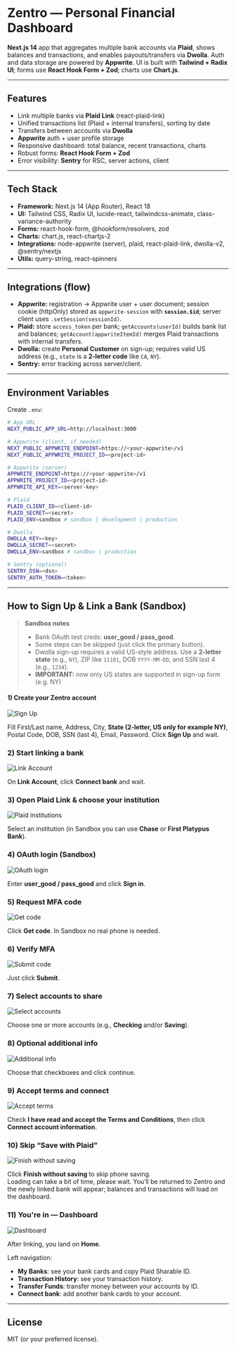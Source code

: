 # Zentro — Personal Financial Dashboard

**Next.js 14** app that aggregates multiple bank accounts via **Plaid**, shows balances and transactions, and enables payouts/transfers via **Dwolla**. Auth and data storage are powered by **Appwrite**. 
UI is built with **Tailwind + Radix UI**; forms use **React Hook Form + Zod**; charts use **Chart.js**.

---

## Features

* Link multiple banks via **Plaid Link** (react-plaid-link)
* Unified transactions list (Plaid + internal transfers), sorting by date
* Transfers between accounts via **Dwolla**
* **Appwrite** auth + user profile storage
* Responsive dashboard: total balance, recent transactions, charts
* Robust forms: **React Hook Form + Zod**
* Error visibility: **Sentry** for RSC, server actions, client

---

## Tech Stack

* **Framework:** Next.js 14 (App Router), React 18
* **UI:** Tailwind CSS, Radix UI, lucide-react, tailwindcss-animate, class-variance-authority
* **Forms:** react-hook-form, @hookform/resolvers, zod
* **Charts:** chart.js, react-chartjs-2
* **Integrations:** node-appwrite (server), plaid, react-plaid-link, dwolla-v2, @sentry/nextjs
* **Utils:** query-string, react-spinners

---

## Integrations (flow)

* **Appwrite:** registration → Appwrite user + user document; session cookie (httpOnly) stored as `appwrite-session` with **`session.$id`**; server client uses `.setSession(sessionId)`.
* **Plaid:** store `access_token` per bank; `getAccounts(userId)` builds bank list and balances; `getAccount(appwriteItemId)` merges Plaid transactions with internal transfers.
* **Dwolla:** create **Personal Customer** on sign-up; requires valid US address (e.g., `state` is a **2-letter code** like `CA`, `NY`).
* **Sentry:** error tracking across server/client.

---

## Environment Variables

Create `.env`:

```bash
# App URL
NEXT_PUBLIC_APP_URL=http://localhost:3000

# Appwrite (client, if needed)
NEXT_PUBLIC_APPWRITE_ENDPOINT=https://<your-appwrite>/v1
NEXT_PUBLIC_APPWRITE_PROJECT_ID=<project-id>

# Appwrite (server)
APPWRITE_ENDPOINT=https://<your-appwrite>/v1
APPWRITE_PROJECT_ID=<project-id>
APPWRITE_API_KEY=<server-key>

# Plaid
PLAID_CLIENT_ID=<client-id>
PLAID_SECRET=<secret>
PLAID_ENV=sandbox # sandbox | development | production

# Dwolla
DWOLLA_KEY=<key>
DWOLLA_SECRET=<secret>
DWOLLA_ENV=sandbox # sandbox | production

# Sentry (optional)
SENTRY_DSN=<dsn>
SENTRY_AUTH_TOKEN=<token>
```

---

<!-- Replace image paths with your repo paths (e.g., ./docs/screenshots/step1.png) -->

## How to Sign Up & Link a Bank (Sandbox)

> **Sandbox notes**
>
> - Bank OAuth test creds: **user_good / pass_good**.
> - Some steps can be skipped (just click the primary button).
> - Dwolla sign-up requires a valid US-style address. Use a **2-letter state** (e.g., `NY`), ZIP like `11101`, DOB `YYYY-MM-DD`, and SSN last 4 (e.g., `1234`).
> - **IMPORTANT:** now only US states are supported in sign-up form (e.g. NY)


#### 1) Create your Zentro account
![Sign Up](./public/readme/step1.png)

Fill First/Last name, Address, City, **State (2-letter, US only for example NY)**, Postal Code, DOB, SSN (last 4), Email, Password. Click **Sign Up** and wait.

### 2) Start linking a bank
![Link Account](./public/readme/step2.png)

On **Link Account**, click **Connect bank** and wait.


### 3) Open Plaid Link & choose your institution
![Plaid institutions](./public/readme/step3.png)

Select an institution (in Sandbox you can use **Chase** or **First Platypus Bank**).

### 4) OAuth login (Sandbox)
![OAuth login](./public/readme/step4.png)

Enter **user_good / pass_good** and click **Sign in**.

### 5) Request MFA code
![Get code](./public/readme/step5.png)

Click **Get code**. In Sandbox no real phone is needed.

### 6) Verify MFA
![Submit code](./public/readme/step6.png)

Just click **Submit**.

### 7) Select accounts to share
![Select accounts](./public/readme/step7.png)

Choose one or more accounts (e.g., **Checking** and/or **Saving**).

### 8) Optional additional info
![Additional info](./public/readme/step8.png)

Choose that checkboxes and click continue.

### 9) Accept terms and connect
![Accept terms](./public/readme/step9.png)

Check **I have read and accept the Terms and Conditions**, then click **Connect account information**.

### 10) Skip “Save with Plaid”
![Finish without saving](./public/readme/step10.png)

Click **Finish without saving** to skip phone saving.\
Loading can take a bit of time, please wait. You’ll be returned to Zentro and the newly linked bank will appear; balances and transactions will load on the dashboard.

### 11) You're in — Dashboard
![Dashboard](./public/readme/step11.png)

After linking, you land on **Home**.

Left navigation: 
- **My Banks**: see your bank cards and copy Plaid Sharable ID. 
- **Transaction History**: see your transaction history.
- **Transfer Funds**: transfer money between your accounts by ID.
- **Connect bank**: add another bank cards to your account.

---

## License

MIT (or your preferred license).
